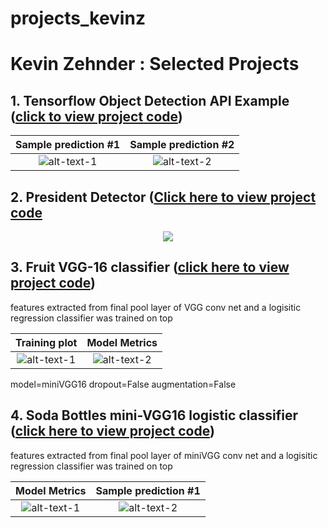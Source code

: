 # projects_kevinz

# Kevin Zehnder : Selected Projects

## 1. Tensorflow Object Detection API Example ([click to view project code](1_faster_rcnn_tensorflow/))

 Sample prediction #1      |  Sample prediction #2
:-------------------------:|:-------------------------:
![alt-text-1](doc/jpegs/resized_ten1.png "title-1") | ![alt-text-2](doc/jpegs/resized_ten2.png "title-2")


## 2. President Detector ([Click here to view project code](2_president_detector/)

<p align="center">
  <img src="projects/presidential_candidate_facial_recognition/example_output.png">
</p>

## 3. Fruit VGG-16 classifier ([click here to view project code](3_fruit_VGG_feature_extractor_logistic/))

features extracted from final pool layer of VGG conv net and a logisitic regression classifier was trained on top

Training plot              |  Model Metrics
:-------------------------:|:-------------------------:
![alt-text-1](doc/jpegs/soda_training_plot.png "title-1") | ![alt-text-2](doc/jpegs/resized_soda_model_metrics.png "title-2")

model=miniVGG16 dropout=False augmentation=False

## 4. Soda Bottles mini-VGG16 logistic classifier ([click here to view project code](projects/logistic_regression_conv_pool_features/))

features extracted from final pool layer of miniVGG conv net and a logisitic regression classifier was trained on top

Model Metrics            |  Sample prediction #1
:-------------------------:|:-------------------------:
![alt-text-1](doc/jpegs/metrics_width_580.jpg "model-metrics") | ![alt-text-2](doc/jpegs/metrics_width_400.jpg "title-2")
